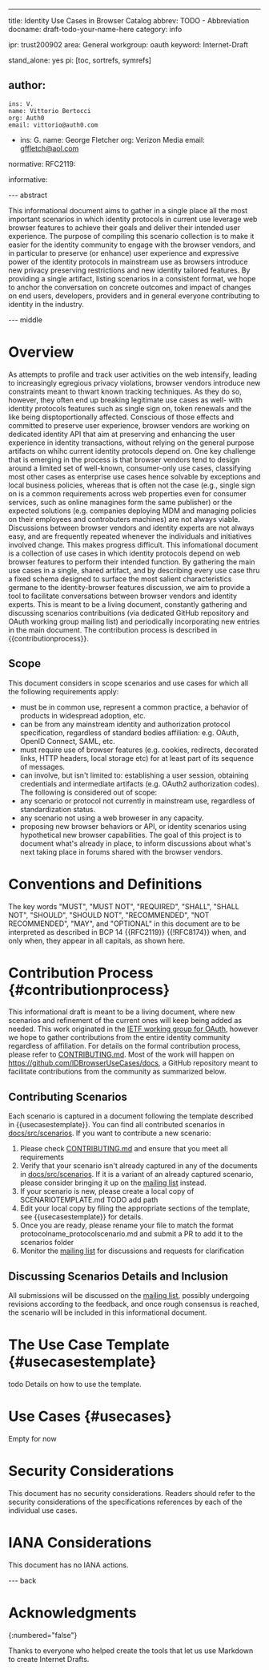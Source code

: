 ---
title: Identity Use Cases in Browser Catalog
abbrev: TODO - Abbreviation
docname: draft-todo-your-name-here
category: info

ipr: trust200902
area: General
workgroup: oauth
keyword: Internet-Draft

stand_alone: yes
pi: [toc, sortrefs, symrefs]

author:
 -
    ins: V.
    name: Vittorio Bertocci
    org: Auth0
    email: vittorio@auth0.com
-
    ins: G.
    name: George Fletcher
    org: Verizon Media
    email: gffletch@aol.com

normative:
  RFC2119:

informative:



--- abstract

This informational document aims to gather in a single place all the most important scenarios in which identity protocols in current use leverage web browser features to achieve their goals and deliver their intended user experience.
The purpose of compiling this scenario collection is to make it easier for the identity community to engage with the browser vendors, and in particular to preserve (or enhance) user experience and expressive power of the identity protocols in mainstream use as browsers introduce new privacy preserving restrictions and new identity tailored features.
By providing a single artifact, listing scenarios in a consistent format, we hope to anchor the conversation on concrete outcomes and impact of changes on end users, developers, providers and in general everyone contributing to identity in the industry.

--- middle

# Overview

As attempts to profile and track user activities on the web intensify, leading to increasingly egregious privacy violations, browser vendors introduce new constraints meant to thwart known tracking techniques.
As they do so, however, they often end up breaking legitimate use cases as well- with identity protocols features such as single sign on, token renewals and the like being disptoportionally affected.
Conscious of those effects and committed to preserve user experience, browser vendors are working on dedicated identity API that aim at preserving and enhancing the user experience in identity transactions, without relying on the general purpose artifacts on whihc current identity protocols depend on. 
One key challenge that is emerging in the process is that browser vendors tend to design around a limited set of well-known, consumer-only use cases, classifying most other cases as enterprise use cases hence solvable by exceptions and local business policies, whereas that is often not the case (e.g., single sign on is a common requirements across web properties even for consumer services, such as online managines form the same publisher) or the expected solutions (e.g. companies deploying MDM and managing policies on their employees and controbuters machines) are not always viable. Discussions between browser vendors and identity experts are not always easy, and are frequently repeated whenever the individuals and initiatives involved change. This makes progress difficult.
This infomational document is a collection of use cases in which identity protocols depend on web browser features to perform their intended function. By gathering the main use cases in a single, shared artifact, and by describing every use case thru a fixed schema designed to surface the most salient characteristics germane to the identity-browser features discussion, we aim to provide a tool to facilitate conversations between browser vendors and identity experts.
This is meant to be a living document, constantly gathering and discussing scenarios contribuitions (via dedicated GitHub repository and OAuth working group mailing list) and periodically incorporating new entries in the main document. The contribution process is described in {{contributionprocess}}. 

## Scope

This document considers in scope scenarios and use cases for which all the following requirements apply:
- must be in common use, represent a common practice, a behavior of products in widespread adoption, etc.
- can be from any mainstream identity and authorization protocol specification, regardless of standard bodies affiliation: e.g. OAuth, OpenID Connect, SAML, etc.
- must require use of browser features (e.g. cookies, redirects, decorated links, HTTP headers, local storage etc) for at least part of its sequence of messages.
- can involve, but isn't limited to: establishing a user session, obtaining credentials and intermediate artifacts (e.g. OAuth2 authorization codes).
The following is considered out of scope:
- any scenario or protocol not currently in mainstream use, regardless of standardization status.
- any scenario not using a web broweser in any capacity.
- proposing new browser behaviors or API, or identity scenarios using hypothetical new browser capabilities. The goal of this project is to document what's already in place, to inform discussions about what's next taking place in forums shared with the browser vendors.


# Conventions and Definitions

The key words "MUST", "MUST NOT", "REQUIRED", "SHALL", "SHALL NOT", "SHOULD",
"SHOULD NOT", "RECOMMENDED", "NOT RECOMMENDED", "MAY", and "OPTIONAL" in this
document are to be interpreted as described in BCP 14 {{RFC2119}} {{!RFC8174}}
when, and only when, they appear in all capitals, as shown here.

# Contribution Process {#contributionprocess}

This informational draft is meant to be a living document, where new scenarios and refinement of the current ones will keep being added as needed.
This work originated in the [IETF working group for OAuth](https://datatracker.ietf.org/wg/oauth/documents/), however we hope to gather contributions from the entire identity community regardless of affiliation. For details on the formal contribution process, please refer to [CONTRIBUTING.md](CONTRIBUTING.md).
Most of the work will happen on https://github.com/IDBrowserUseCases/docs, a GitHub repository meant to facilitate contributions from the community as summarized below. 

## Contributing Scenarios

Each scenario is captured in a document following the template described in {{usecasestemplate}}.
You can find all contributed scenarios in [docs/src/scenarios](https://github.com/IDBrowserUseCases/docs/tree/main/src/).
If you want to contribute a new scenario:
1. Please check [CONTRIBUTING.md](CONTRIBUTING.md) and ensure that you meet all requirements
2. Verify that your scenario isn't already captured in any of the documents in [docs/src/scenarios](https://github.com/IDBrowserUseCases/docs/tree/main/src/scenarios). If it is a variant of an already captured scenario, please consider bringing it up on the [mailing list](https://www.ietf.org/mailman/listinfo/oauth) instead.
3. If your scenario is new, please create a local copy of SCENARIOTEMPLATE.md TODO add path
4. Edit your local copy by filing the appropriate sections of the template, see {{usecasestemplate}} for details.
5. Once you are ready, please rename your file to match the format protocolname_protocolscenario.md and submit a PR to add it to the scenarios folder
6. Monitor the [mailing list](https://www.ietf.org/mailman/listinfo/oauth) for discussions and requests for clarification

## Discussing Scenarios Details and Inclusion

All submissions will be discussed on the [mailing list](https://www.ietf.org/mailman/listinfo/oauth), possibly undergoing revisions according to the feedback, and once rough consensus is reached, the scenario will be included in this informational document. 

# The Use Case Template {#usecasestemplate}

todo Details on how to use the template.

# Use Cases {#usecases}

Empty for now




# Security Considerations

This document has no security considerations. Readers should refer to the security considerations of the specifications references by each of the individual use cases.

# IANA Considerations

This document has no IANA actions.



--- back

# Acknowledgments
{:numbered="false"}

Thanks to everyone who helped create the tools that let us use Markdown to create 
Internet Drafts.

